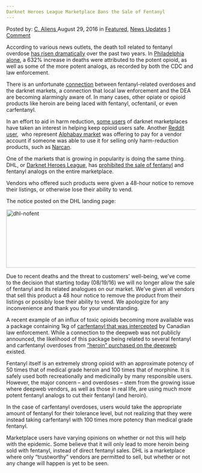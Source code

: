 ```yaml
---
Darknet Heroes League Marketplace Bans the Sale of Fentanyl
---
```

<article class="post-listing post-15266 post type-post status-publish format-standard has-post-thumbnail hentry category-deepdot-news category-news-updates tag-bans tag-darknet tag-fentanyl tag-heroes tag-league tag-marketplace tag-sale">
    <div class="post-inner">
    <p class="post-meta">
    <span>Posted by: <a href="https://www.deepdotweb.com/author/caliens/" title="">C. Aliens </a></span>
    <span>August 29, 2016</span>
    <span>in <a href="https://www.deepdotweb.com/category/deepdot-news/" rel="category tag">Featured</a>, <a href="https://www.deepdotweb.com/category/news-updates/" rel="category tag">News Updates</a></span>
    <span><a href="https://www.deepdotweb.com/2016/08/29/darknet-heroes-league-marketplace-bans-sale-fentanyl/#comments">1 Comment</a></span>
    </p>
    <div class="clear"></div>
    <div class="entry">
    <p>According to various news outlets, the death toll related to fentanyl overdose <a href="https://www.deepdotweb.com/2016/07/26/fentanyl-abuse-rise-u-s/">has risen dramatically</a> over the past two years. In <a href="http://www.nbcphiladelphia.com/news/local/Fentanyl-Overdose-Deaths-Skyrocket-636-Percent-Over-Two-Years-in-Philadelphia-City-Officials-Say-Prevention-Is-Key-to-Saving-Lives-390706181.html">Philadelphia alone</a>, a 632% increase in deaths were attributed to the potent opioid, as well as some of the more potent analogs, as recorded by both the CDC and law enforcement.</p>
    <p>There is an unfortunate <a href="https://www.deepdotweb.com/2016/05/30/police-say-fentanyl-bust-ties-dark-net/">connection</a> between fentanyl-related overdoses and the darknet markets, a connection that local law enforcement and the DEA are becoming alarmingly aware of. In many cases, other opiate or opioid products like heroin are being laced with fentanyl, ocfentanil, or even carfentanyl.</p>
    <p>In an effort to aid in harm reduction, <a href="https://www.reddit.com/r/DarkNetMarkets/comments/4xy9qt/narcan_nasal_sprays/">some users</a> of darknet marketplaces have taken an interest in helping keep opioid users safe. Another <a href="https://www.reddit.com/user/trappy_ab">Reddit user</a>,  who represent <a href="http://www.deepdotweb.com/marketplace-directory/listing/alphabay/">Alphabay market</a> was offering to pay for a vendor account if someone was able to use it for selling only harm-reduction products, such as <a href="https://en.wikipedia.org/wiki/Naloxone">Narcan</a>.</p>
    <p>One of the markets that is growing in popularity is doing the same thing. DHL, or <a href="https://www.deepdotweb.com/marketplace-directory/listing/darknet-heroes-league/">Darknet Heroes League</a>, has <a href="https://www.reddit.com/r/DarkNetMarkets/comments/4yl8ek/psa_sales_of_fentanyl_banned_on_dhl/">prohibited the sale of fentanyl</a> and fentanyl analogs on the entire marketplace.</p>
    <p>Vendors who offered such products were given a 48-hour notice to remove their listings, or otherwise lose their ability to vend.</p>
    <p>The notice posted on the DHL landing page:</p>
    <p><a href="https://www.deepdotweb.com/wp-content/uploads/2016/08/dhl-nofent.png"><img class="aligncenter size-full wp-image-15267" src="https://www.deepdotweb.com/wp-content/uploads/2016/08/dhl-nofent.png" alt="dhl-nofent" width="597" height="155" srcset="https://www.deepdotweb.com/wp-content/uploads/2016/08/dhl-nofent.png 597w, https://www.deepdotweb.com/wp-content/uploads/2016/08/dhl-nofent-300x78.png 300w" sizes="(max-width: 597px) 100vw, 597px"/></a></p>
    <p>Due to recent deaths and the threat to customers&#8217; well-being, we&#8217;ve come to the decision that starting today (08/19/16) we will no longer allow the sale of fentanyl and its related analogues on our market. We&#8217;ve given all vendors that sell this product a 48 hour notice to remove the product from their listings or possibly lose their ability to vend. We apologize for any inconvenience and thank you for your understanding.</p>
    <p>A recent example of an influx of toxic opioids becoming more available was a package containing 1kg of <a href="https://www.deepdotweb.com/2016/08/18/police-intercept-package-mail-containing-1kg-carfentanil/">carfentanyl that was intercepted</a> by Canadian law enforcement. While a connection to the deepweb was not publicly announced, the likelihood of this package being related to several fentanyl and carfentanyl overdoses from <a href="https://www.deepdotweb.com/2015/10/17/warning-fentanyl-being-sold-as-heroin/">“heroin” purchased on the deepweb</a> existed.</p>
    <p>Fentanyl itself is an extremely strong opioid with an approximate potency of 50 times that of medical grade heroin and 100 times that of morphine. It is safely used both recreationally and medicinally by many responsible users. However, the major concern – and overdoses – stem from the growing issue where deepweb vendors, as well as those in real life, are using much more potent fentanyl analogs to cut their fentanyl (and heroin).</p>
    <p>In the case of carfentanyl overdoses, users would take the appropriate amount of fentanyl for their tolerance level, but not realizing that they were instead taking carfentanyl with 100 times more potency than medical grade fentanyl.</p>
    <p>Marketplace users have varying opinions on whether or not this will help with the epidemic. Some believe that it will only lead to more heroin being sold with fentanyl, instead of direct fentanyl sales. DHL is a marketplace where only “trustworthy” vendors are permitted to sell, but whether or not any change will happen is yet to be seen.</p>
    </div>
    <span style="display:none"><a href="https://www.deepdotweb.com/tag/bans/" rel="tag">bans</a> <a href="https://www.deepdotweb.com/tag/darknet/" rel="tag">darknet</a> <a href="https://www.deepdotweb.com/tag/fentanyl/" rel="tag">fentanyl</a> <a href="https://www.deepdotweb.com/tag/heroes/" rel="tag">heroes</a> <a href="https://www.deepdotweb.com/tag/league/" rel="tag">league</a> <a href="https://www.deepdotweb.com/tag/marketplace/" rel="tag">marketplace</a> <a href="https://www.deepdotweb.com/tag/sale/" rel="tag">sale</a></span> <span style="display:none" class="updated">2016-08-29</span>
    <div style="display:none" class="vcard author" itemprop="author" itemscope itemtype="http://schema.org/Person"><strong class="fn" itemprop="name"><a href="https://www.deepdotweb.com/author/caliens/" title="Posts by C. Aliens" rel="author">C. Aliens</a></strong></div>
    </div>
</article>

